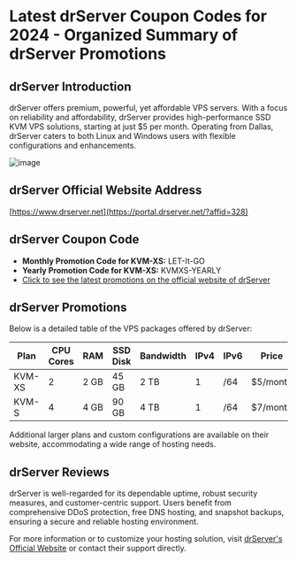 # Latest drServer Coupon Codes for 2024 - Organized Summary of drServer Promotions

## drServer Introduction
drServer offers premium, powerful, yet affordable VPS servers. With a focus on reliability and affordability, drServer provides high-performance SSD KVM VPS solutions, starting at just $5 per month. Operating from Dallas, drServer caters to both Linux and Windows users with flexible configurations and enhancements.

![image](https://github.com/xiaokachedelaosiji/drServer/assets/167661739/68587982-6283-4f72-b284-e860179e1775)

## drServer Official Website Address
[https://www.drserver.net](https://portal.drserver.net/?affid=328)

## drServer Coupon Code
- **Monthly Promotion Code for KVM-XS:** LET-It-GO
- **Yearly Promotion Code for KVM-XS:** KVMXS-YEARLY
- [Click to see the latest promotions on the official website of drServer](https://portal.drserver.net/?affid=328)

## drServer Promotions
Below is a detailed table of the VPS packages offered by drServer:

| Plan   | CPU Cores | RAM   | SSD Disk | Bandwidth | IPv4 | IPv6  | Price    | Order Link                                                              |
|--------|-----------|-------|----------|-----------|------|-------|----------|-------------------------------------------------------------------------|
| KVM-XS | 2         | 2 GB  | 45 GB    | 2 TB      | 1    | /64   | $5/month | [Order Now](https://portal.drserver.net/?affid=328&id=148)    |
| KVM-S  | 4         | 4 GB  | 90 GB    | 4 TB      | 1    | /64   | $7/month | [Order Now](https://portal.drserver.net/?affid=328&id=6)      |

Additional larger plans and custom configurations are available on their website, accommodating a wide range of hosting needs.

## drServer Reviews
drServer is well-regarded for its dependable uptime, robust security measures, and customer-centric support. Users benefit from comprehensive DDoS protection, free DNS hosting, and snapshot backups, ensuring a secure and reliable hosting environment.

For more information or to customize your hosting solution, visit [drServer's Official Website](https://portal.drserver.net/?affid=328) or contact their support directly.
